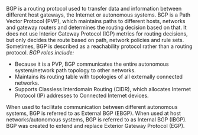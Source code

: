 BGP is a routing protocol used to transfer data and information between different host gateways, the Internet or autonomous systems. BGP is a Path Vector Protocol (PVP), which maintains paths to different hosts, networks and gateway routers and determines the routing decision based on that. It does not use Interior Gateway Protocol (IGP) metrics for routing decisions, but only decides the route based on path, network policies and rule sets. Sometimes, BGP is described as a reachability protocol rather than a routing protocol.
_BGP roles include:_
- Because it is a PVP, BGP communicates the entire autonomous system/network path topology to other networks.
- Maintains its routing table with topologies of all externally connected networks.
- Supports Classless Interdomain Routing (CIDR), which allocates Internet Protocol (IP) addresses to Connected Internet devices. 

When used to facilitate communication between different autonomous systems, BGP is referred to as External BGP (EBGP). 
When used at host networks/autonomous systems, BGP is referred to as Internal BGP (IBGP).
BGP was created to extend and replace Exterior Gateway Protocol (EGP).